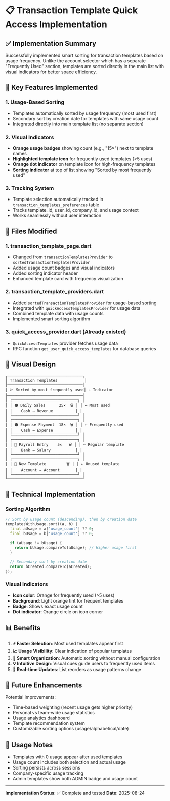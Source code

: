 # 📋 Transaction Template Quick Access Implementation

## ✅ Implementation Summary

Successfully implemented smart sorting for transaction templates based on usage frequency. Unlike the account selector which has a separate "Frequently Used" section, templates are sorted directly in the main list with visual indicators for better space efficiency.

## 🎯 Key Features Implemented

### 1. **Usage-Based Sorting**
- Templates automatically sorted by usage frequency (most used first)
- Secondary sort by creation date for templates with same usage count
- Integrated directly into main template list (no separate section)

### 2. **Visual Indicators**
- **Orange usage badges** showing count (e.g., "15×") next to template names
- **Highlighted template icon** for frequently used templates (>5 uses)
- **Orange dot indicator** on template icon for high-frequency templates
- **Sorting indicator** at top of list showing "Sorted by most frequently used"

### 3. **Tracking System**
- Template selection automatically tracked in `transaction_templates_preferences` table
- Tracks template_id, user_id, company_id, and usage context
- Works seamlessly without user interaction

## 📁 Files Modified

### 1. **transaction_template_page.dart**
- Changed from `transactionTemplatesProvider` to `sortedTransactionTemplatesProvider`
- Added usage count badges and visual indicators
- Added sorting indicator header
- Enhanced template card with frequency visualization

### 2. **transaction_template_providers.dart**
- Added `sortedTransactionTemplatesProvider` for usage-based sorting
- Integrated with `quickAccessTemplatesProvider` for usage data
- Combined template data with usage counts
- Implemented smart sorting algorithm

### 3. **quick_access_provider.dart** (Already existed)
- `QuickAccessTemplates` provider fetches usage data
- RPC function `get_user_quick_access_templates` for database queries

## 🎨 Visual Design

```
┌─────────────────────────────────┐
│ Transaction Templates            │
├─────────────────────────────────┤
│ 📈 Sorted by most frequently used│ ← Indicator
├─────────────────────────────────┤
│ ┌─────────────────────────────┐ │
│ │ 🟠 Daily Sales      25×  🗑️ │ │ ← Most used
│ │    Cash → Revenue          │ │
│ └─────────────────────────────┘ │
│ ┌─────────────────────────────┐ │
│ │ 🟠 Expense Payment  18×  🗑️ │ │ ← Frequently used
│ │    Cash → Expense          │ │
│ └─────────────────────────────┘ │
│ ┌─────────────────────────────┐ │
│ │ 📄 Payroll Entry    5×   🗑️ │ │ ← Regular template
│ │    Bank → Salary           │ │
│ └─────────────────────────────┘ │
│ ┌─────────────────────────────┐ │
│ │ 📄 New Template         🗑️ │ │ ← Unused template
│ │    Account → Account       │ │
│ └─────────────────────────────┘ │
└─────────────────────────────────┘
```

## 🔧 Technical Implementation

### Sorting Algorithm
```dart
// Sort by usage count (descending), then by creation date
templatesWithUsage.sort((a, b) {
  final aUsage = a['usage_count'] ?? 0;
  final bUsage = b['usage_count'] ?? 0;
  
  if (aUsage != bUsage) {
    return bUsage.compareTo(aUsage); // Higher usage first
  }
  
  // Secondary sort by creation date
  return bCreated.compareTo(aCreated);
});
```

### Visual Indicators
- **Icon color**: Orange for frequently used (>5 uses)
- **Background**: Light orange tint for frequent templates
- **Badge**: Shows exact usage count
- **Dot indicator**: Orange circle on icon corner

## 📊 Benefits

1. **⚡ Faster Selection**: Most used templates appear first
2. **📈 Usage Visibility**: Clear indication of popular templates
3. **🎯 Smart Organization**: Automatic sorting without manual configuration
4. **💡 Intuitive Design**: Visual cues guide users to frequently used items
5. **🔄 Real-time Updates**: List reorders as usage patterns change

## 🚀 Future Enhancements

Potential improvements:
- Time-based weighting (recent usage gets higher priority)
- Personal vs team-wide usage statistics
- Usage analytics dashboard
- Template recommendation system
- Customizable sorting options (usage/alphabetical/date)

## 📝 Usage Notes

- Templates with 0 usage appear after used templates
- Usage count includes both selection and actual usage
- Sorting persists across sessions
- Company-specific usage tracking
- Admin templates show both ADMIN badge and usage count

---

**Implementation Status**: ✅ Complete and tested
**Date**: 2025-08-24